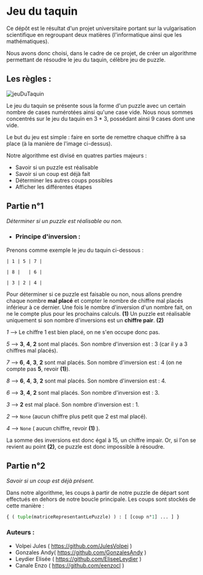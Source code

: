 # Jeu du taquin

Ce dépôt est le résultat d'un projet universitaire portant sur la vulgarisation scientifique en regroupant deux matières (l'informatique ainsi que les mathématiques).

Nous avons donc choisi, dans le cadre de ce projet, de créer un algorithme permettant de résoudre le jeu du taquin, célèbre jeu de puzzle.


## Les règles :

![jeuDuTaquin](https://encrypted-tbn0.gstatic.com/images?q=tbn:ANd9GcTbUT0ouQECz9RcjwlwbY05sGlhkq_MHNfsYA&usqp=CAU)

Le jeu du taquin se présente sous la forme d'un puzzle avec un certain nombre de cases numérotées ainsi qu'une case vide. Nous nous sommes concentrés sur le jeu du taquin en 3 * 3, possédant ainsi 9 cases dont une vide.

Le but du jeu est simple : faire en sorte de remettre chaque chiffre à sa place (à la manière de l'image ci-dessus).

Notre algorithme est divisé en quatres parties majeurs : 
- Savoir si un puzzle est réalisable
- Savoir si un coup est déjà fait
- Déterminer les autres coups possibles
- Afficher les différentes étapes

## Partie n°1
*Déterminer si un puzzle est réalisable ou non.*


* ### Principe d'inversion :

Prenons comme exemple le jeu du taquin ci-dessous :

```
| 1 | 5 | 7 |

| 8 |   | 6 |

| 3 | 2 | 4 |
```
Pour déterminer si ce puzzle est faisable ou non, nous allons prendre chaque nombre **mal placé** et compter le nombre de chiffre mal placés inférieur à ce dernier. 
Une fois le nombre d'inversion d'un nombre fait, on ne le compte plus pour les prochains calculs. **(1)**
Un puzzle est réalisable uniquement si son nombre d'inversions est un **chiffre pair**. **(2)**

*1* --> Le chiffre 1 est bien placé, on ne s'en occupe donc pas.

*5* --> **3**, **4**, **2** sont mal placés. Son nombre d'inversion est : 3 (car il y a 3 chiffres mal placés).

*7* --> **6**, **4**, **3**, **2** sont mal placés. Son nombre d'inversion est : 4 (on ne compte pas **5**, revoir **(1)**).

*8* --> **6**, **4**, **3**, **2** sont mal placés. Son nombre d'inversion est : 4.

*6* --> **3**, **4**, **2** sont mal placés. Son nombre d'inversion est : 3.

*3* --> **2** est mal placé. Son nombre d'inversion est : 1.

*2* --> `None` (aucun chiffre plus petit que 2 est mal placé).

*4* --> `None` ( aucun chiffre, revoir **(1)** ).

La somme des inversions est donc égal à 15, un chiffre impair. Or, si l'on se revient au point **(2)**, ce puzzle est donc impossible à résoudre.

## Partie n°2
*Savoir si un coup est déjà présent.*

Dans notre algorithme, les coups à partir de notre puzzle de départ sont effectués en dehors de notre boucle principale.
Les coups sont stockés de cette manière :

```py
{ ( tuple(matriceRepresentantLePuzzle) ) : [ [coup n°1] ... ] }
```

### Auteurs :
 - Volpei Jules ( https://github.com/JulesVolpei )
 - Gonzales Andy( https://github.com/GonzalesAndy ) 
 - Leydier Elisée ( https://github.com/EliseeLeydier )
 - Canale Enzo ( https://github.com/eenzocl )
